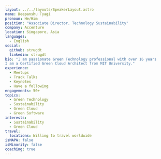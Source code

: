 ```yaml
---
layout: ../../layouts/SpeakerLayout.astro
name: Deepanshu Tyagi
pronoun: He/Him
position: "Associate Director, Technology Sustainability"
company: Accenture
location: Singapore, Asia
languages:
  - English
social:
  github: strugdt
  linkedin: strugdt
bio: "I am passionate Green Technology professional with over 16 years of experience across Data Analytics, Cloud Computing, Solution Architecture and Sustainability. 
I am a Certified Green Cloud Architect from MIT University."
experience:
  - Meetups
  - Track Talks
  - Keynotes
  - Have a following
engagements: 50+
topics:
  - Green Technology
  - Sustainability
  - Green Cloud
  - Green Software
interests:
  - Sustainability
  - Green Cloud
travel:
  locations: Willing to travel worldwide
isMAPA: false
isMinority: false
coaching: true
---
```

